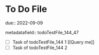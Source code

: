 # To Do File

due:: 2022-09-09

metadatafield:: todoTestFile_144\_47

- [ ] Task of todoTestFile_144 1 [[Query me]]
- [ ] Task of todoTestFile_144 2
